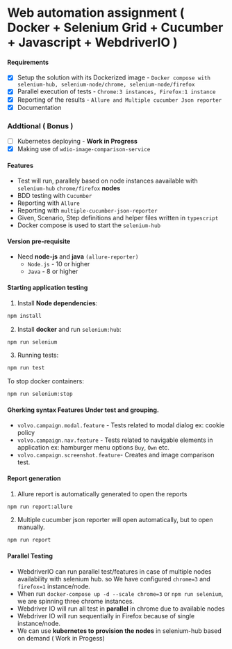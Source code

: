 # Web automation assignment ( Docker + Selenium Grid + Cucumber + Javascript + WebdriverIO )

#### Requirements

- [x] Setup the solution with its Dockerized image - `Docker compose with selenium-hub, selenium-node/chrome, selenium-node/firefox`
- [x] Parallel execution of tests - `Chrome:3 instances, Firefox:1 instance`
- [x] Reporting of the results - `Allure and Multiple cucumber Json reporter`
- [x] Documentation

### Addtional ( Bonus )

- [ ] Kubernetes deploying - **Work in Progress**
- [x] Making use of `wdio-image-comparison-service`

#### Features

- Test will run, parallely based on node instances aavailable with `selenium-hub` `chrome/firefox` **nodes**
- BDD testing with `Cucumber`
- Reporting with `Allure`
- Reporting with `multiple-cucumber-json-reporter`
- Given, Scenario, Step definitions and helper files written in `typescript`
- Docker compose is used to start the `selenium-hub`

#### Version pre-requisite

- Need **node-js** and **java** `(allure-reporter)`
  - `Node.js` - 10 or higher
  - `Java` - 8 or higher

#### Starting application testing

1. Install **Node dependencies**:

```sh
npm install
```

2. Install **docker** and run `selenium:hub`:

```sh
npm run selenium
```

3. Running tests:

```sh
npm run test
```

To stop docker containers:

```sh
npm run selenium:stop
```

#### Gherking syntax Features Under test and grouping.

- `volvo.campaign.modal.feature` - Tests related to modal dialog ex: cookie policy
- `volvo.campaign.nav.feature` - Tests related to navigable elements in application ex: hamburger menu options `Buy`, `Own` etc.
- `volvo.campaign.screenshot.feature`- Creates and image comparison test.

#### Report generation

1. Allure report is automatically generated to open the reports

```sh
npm run report:allure
```

2. Multiple cucumber json reporter will open automatically, but to open manually.

```sh
npm run report
```

#### Parallel Testing

- WebdriverIO can run parallel test/features in case of multiple nodes availability with selenium hub.
  so We have configured `chrome=3` and `firefox=1` instance/node.
- When run `docker-compose up -d --scale chrome=3` or `npm run selenium`, we are spinning three chrome instances.
- Webdriver IO will run all test in **parallel** in chrome due to available nodes
- Webdriver IO will run sequentially in Firefox because of single instance/node.
- We can use **kubernetes to provision the nodes** in selenium-hub based on demand ( Work in Progess)
